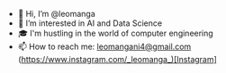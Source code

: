 - 👋 Hi, I’m @leomanga
- 👀 I’m interested in AI and Data Science
- 🎓 I'm hustling in the world of computer engineering
- 📫 How to reach me: leomangani4@gmail.com
(https://www.instagram.com/_leomanga_)[Instagram]

